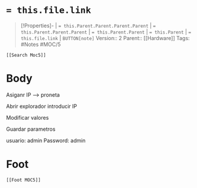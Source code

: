 # `= this.file.link`
>[!Properties]- | `= this.Parent.Parent.Parent.Parent` |  `= this.Parent.Parent.Parent` | `= this.Parent.Parent` | `= this.Parent` | `= this.file.link` | `BUTTON[note]`
>Version:: 2
>Parent:: [[Hardware]]
>Tags: #Notes #MOC/5
```meta-bind-embed
[[Search Moc5]]
```
# Body

Asiganr IP --> proneta

Abrir explorador  introducir IP

Modificar valores

Guardar parametros 

usuario: admin
Password: admin








# Foot
```meta-bind-embed
[[Foot MOC5]]
```